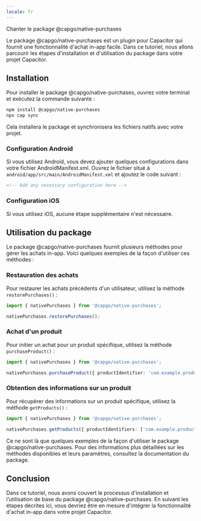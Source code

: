 ```yaml
---
locale: fr
---
```


Chanter le package @capgo/native-purchases

Le package @capgo/native-purchases est un plugin pour Capacitor qui fournit une fonctionnalité d'achat in-app facile. Dans ce tutoriel, nous allons parcourir les étapes d'installation et d'utilisation du package dans votre projet Capacitor.

## Installation

Pour installer le package @capgo/native-purchases, ouvrez votre terminal et exécutez la commande suivante :

```bash
npm install @capgo/native-purchases
npx cap sync
```

Cela installera le package et synchronisera les fichiers natifs avec votre projet.

### Configuration Android

Si vous utilisez Android, vous devez ajouter quelques configurations dans votre fichier AndroidManifest.xml. Ouvrez le fichier situé à `android/app/src/main/AndroidManifest.xml` et ajoutez le code suivant :

```xml
<!-- Add any necessary configuration here -->
```

### Configuration iOS

Si vous utilisez iOS, aucune étape supplémentaire n'est nécessaire.

## Utilisation du package

Le package @capgo/native-purchases fournit plusieurs méthodes pour gérer les achats in-app. Voici quelques exemples de la façon d'utiliser ces méthodes :

### Restauration des achats

Pour restaurer les achats précédents d'un utilisateur, utilisez la méthode `restorePurchases()` :

```typescript
import { nativePurchases } from '@capgo/native-purchases';

nativePurchases.restorePurchases();
```

### Achat d'un produit

Pour initier un achat pour un produit spécifique, utilisez la méthode `purchaseProduct()` :

```typescript
import { nativePurchases } from '@capgo/native-purchases';

nativePurchases.purchaseProduct({ productIdentifier: 'com.example.product' });
```

### Obtention des informations sur un produit

Pour récupérer des informations sur un produit spécifique, utilisez la méthode `getProducts()` :

```typescript
import { nativePurchases } from '@capgo/native-purchases';

nativePurchases.getProducts({ productIdentifiers: ['com.example.product'] });
```

Ce ne sont là que quelques exemples de la façon d'utiliser le package @capgo/native-purchases. Pour des informations plus détaillées sur les méthodes disponibles et leurs paramètres, consultez la documentation du package.

## Conclusion

Dans ce tutoriel, nous avons couvert le processus d'installation et l'utilisation de base du package @capgo/native-purchases. En suivant les étapes décrites ici, vous devriez être en mesure d'intégrer la fonctionnalité d'achat in-app dans votre projet Capacitor.